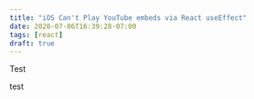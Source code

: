 ```yaml
---
title: "iOS Can't Play YouTube embeds via React useEffect"
date: 2020-07-06T16:39:28-07:00
tags: [react]
draft: true
---
```


Test

<!-- more -->

test

